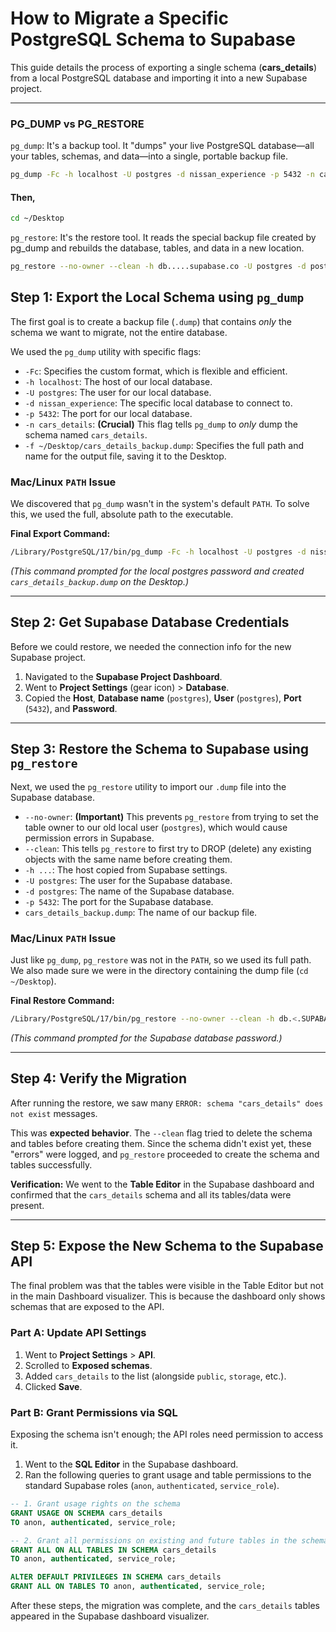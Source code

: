 # How to Migrate a Specific PostgreSQL Schema to Supabase

This guide details the process of exporting a single schema (**cars_details**) from a local PostgreSQL database and importing it into a new Supabase project.

---

### PG_DUMP vs PG_RESTORE

`pg_dump`: It's a backup tool. It "dumps" your live PostgreSQL database—all your tables, schemas, and data—into a single, portable backup file.

```bash
pg_dump -Fc -h localhost -U postgres -d nissan_experience -p 5432 -n cars_details -f ~/Desktop/cars_details_backup.dump
```

#### Then,

```bash
cd ~/Desktop
```

`pg_restore`: It's the restore tool. It reads the special backup file created by pg_dump and rebuilds the database, tables, and data in a new location.

```bash
pg_restore --no-owner --clean -h db.....supabase.co -U postgres -d postgres -p 5432 cars_details_backup.dump
```

## Step 1: Export the Local Schema using `pg_dump`

The first goal is to create a backup file (`.dump`) that contains _only_ the schema we want to migrate, not the entire database.

We used the `pg_dump` utility with specific flags:

- `-Fc`: Specifies the custom format, which is flexible and efficient.
- `-h localhost`: The host of our local database.
- `-U postgres`: The user for our local database.
- `-d nissan_experience`: The specific local database to connect to.
- `-p 5432`: The port for our local database.
- `-n cars_details`: **(Crucial)** This flag tells `pg_dump` to _only_ dump the schema named `cars_details`.
- `-f ~/Desktop/cars_details_backup.dump`: Specifies the full path and name for the output file, saving it to the Desktop.

### Mac/Linux `PATH` Issue

We discovered that `pg_dump` wasn't in the system's default `PATH`. To solve this, we used the full, absolute path to the executable.

**Final Export Command:**

```bash
/Library/PostgreSQL/17/bin/pg_dump -Fc -h localhost -U postgres -d nissan_experience -p 5432 -n cars_details -f ~/Desktop/cars_details_backup.dump
```

_(This command prompted for the local postgres password and created `cars_details_backup.dump` on the Desktop.)_

---

## Step 2: Get Supabase Database Credentials

Before we could restore, we needed the connection info for the new Supabase project.

1. Navigated to the **Supabase Project Dashboard**.
2. Went to **Project Settings** (gear icon) > **Database**.
3. Copied the **Host**, **Database name** (`postgres`), **User** (`postgres`), **Port** (`5432`), and **Password**.

---

## Step 3: Restore the Schema to Supabase using `pg_restore`

Next, we used the `pg_restore` utility to import our `.dump` file into the Supabase database.

- `--no-owner`: **(Important)** This prevents `pg_restore` from trying to set the table owner to our old local user (`postgres`), which would cause permission errors in Supabase.
- `--clean`: This tells `pg_restore` to first try to DROP (delete) any existing objects with the same name before creating them.
- `-h ...`: The host copied from Supabase settings.
- `-U postgres`: The user for the Supabase database.
- `-d postgres`: The name of the Supabase database.
- `-p 5432`: The port for the Supabase database.
- `cars_details_backup.dump`: The name of our backup file.

### Mac/Linux `PATH` Issue

Just like `pg_dump`, `pg_restore` was not in the `PATH`, so we used its full path. We also made sure we were in the directory containing the dump file (`cd ~/Desktop`).

**Final Restore Command:**

```bash
/Library/PostgreSQL/17/bin/pg_restore --no-owner --clean -h db.<.SUPABASE HOST.>.supabase.co -U postgres -d postgres -p 5432 cars_details_backup.dump
```

_(This command prompted for the Supabase database password.)_

---

## Step 4: Verify the Migration

After running the restore, we saw many `ERROR: schema "cars_details" does not exist` messages.

This was **expected behavior**. The `--clean` flag tried to delete the schema and tables before creating them. Since the schema didn't exist yet, these "errors" were logged, and `pg_restore` proceeded to create the schema and tables successfully.

**Verification:** We went to the **Table Editor** in the Supabase dashboard and confirmed that the `cars_details` schema and all its tables/data were present.

---

## Step 5: Expose the New Schema to the Supabase API

The final problem was that the tables were visible in the Table Editor but not in the main Dashboard visualizer. This is because the dashboard only shows schemas that are exposed to the API.

### Part A: Update API Settings

1. Went to **Project Settings** > **API**.
2. Scrolled to **Exposed schemas**.
3. Added `cars_details` to the list (alongside `public`, `storage`, etc.).
4. Clicked **Save**.

### Part B: Grant Permissions via SQL

Exposing the schema isn't enough; the API roles need permission to access it.

1. Went to the **SQL Editor** in the Supabase dashboard.
2. Ran the following queries to grant usage and table permissions to the standard Supabase roles (`anon`, `authenticated`, `service_role`).

```sql
-- 1. Grant usage rights on the schema
GRANT USAGE ON SCHEMA cars_details
TO anon, authenticated, service_role;

-- 2. Grant all permissions on existing and future tables in the schema
GRANT ALL ON ALL TABLES IN SCHEMA cars_details
TO anon, authenticated, service_role;

ALTER DEFAULT PRIVILEGES IN SCHEMA cars_details
GRANT ALL ON TABLES TO anon, authenticated, service_role;
```

After these steps, the migration was complete, and the `cars_details` tables appeared in the Supabase dashboard visualizer.

```

```
